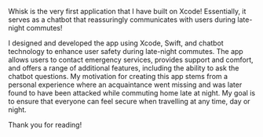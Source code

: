 Whisk is the very first application that I have built on Xcode! Essentially, it serves as a chatbot that reassuringly communicates with users during late-night commutes! 

I designed and developed the app using Xcode, Swift, and chatbot technology to enhance user safety during late-night commutes. The app allows users to contact emergency services, provides support and comfort, and offers a range of additional features, including the ability to ask the chatbot questions. My motivation for creating this app stems from a personal experience where an acquaintance went missing and was later found to have been attacked while commuting home late at night. My goal is to ensure that everyone can feel secure when travelling at any time, day or night.

Thank you for reading!

